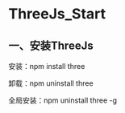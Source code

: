 # ThreeJs_Start

## 一、安装ThreeJs

安装：npm install three

卸载：npm uninstall three

全局安装：npm uninstall three -g
